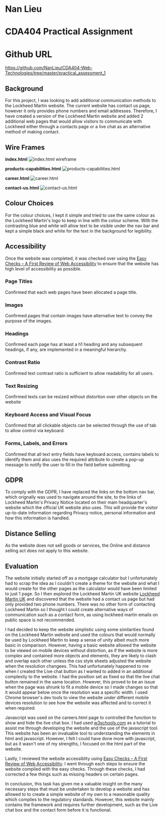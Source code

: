 # Nan Lieu
# CDA404 Practical Assignment

# Github URL
https://github.com/NanLieu/CDA404-Web-Technologies/tree/master/practical_assessment_1

## Background
For this project, I was looking to add additional communication methods to the Lockheed Martin website. The current website has contact us page, however it only provides phone numbers and email addresses. Therefore, I have created a version of the Lockheed Martin website and added 2 additional web pages that would allow visitors to communicate with Lockheed either through a contacts page or a live chat as an alternative method of making contact. 

## Wire Frames
**index.html**
![index.html wireframe](documentation-images/index-html-wireframe.png)

**products-capabilities.html**
![products-capabilities.html](documentation-images/products-capabilities-html-wireframe.png)

**career.html**
![career.html](documentation-images/career-html-wireframe.png)

**contact-us.html**
![contact-us.html](documentation-images/contact-us-html-wireframe.png)

## Colour Choices
For the colour choices, I kept it simple and tried to use the same colour as the Lockheed Martin's logo to keep in line with the colour scheme. With the contrasting blue and white will allow text to be visible under the nav bar and kept a simple black and white for the text in the background for legibility.

## Accessibility
Once the website was completed, it was checked over using the [Easy Checks – A First Review of Web Accessibility](https://www.w3.org/WAI/test-evaluate/preliminary/) to ensure that the website has high level of accessibility as possible.

### Page Titles
Confirmed that each web pages have been allocated a page title.

### Images
Confirmed pages that contain images have alternative text to convey the purpose of the images.

### Headings
Confirmed each page has at least a h1 heading and any subsequent headings, if any, are implemented in a meaningful hierarchy.

### Contrast Ratio
Confirmed text contrast ratio is sufficient to allow readability for all users.

### Text Resizing
Confirmed texts can be resized without distortion over other objects on the website

### Keyboard Access and Visual Focus
Confirmed that all clickable objects can be selected through the use of tab to allow control via keyboard.

### Forms, Labels, and Errors
Confirmed that all text entry fields have keyboard access, contains labels to identify them and also uses the required attribute to create a pop-up message to notify the user to fill in the field before submitting.

## GDPR
To comply with the GDPR, I have replaced the links on the bottom nav bar, which orignally was used to navigate around the site, to the links of Lockheed Martin's Privacy Notice located on their main headquarter's website which the official UK website also uses. This will provide the visitor up-to-date information regarding Privacy notice, personal information and how this information is handled.

## Distance Selling
As the website does not sell goods or services, the Online and distance selling act does not apply to this website.

## Evaluation
The website initially started off as a mortgage calculator but I unfortunately had to scrap the idea as I couldn't create a theme for the website and what I would create for the other pages as the calculator would have been limited to just 1 page. So I then explored the Lockheed Martin UK website [Lockheed Martin UK](https://www.lockheedmartin.com/en-gb/index.html) and discovered that the website had a contact us page but had only provided two phone numbers. There was no other form of contacting Lockheed Martin so I thought I could create alternative ways of communication such as a contact form, as using lockheed martin emails on public space is not recommended.

I had decided to keep the website simplistic using some similarities found on the Lockheed Martin website and used the colours that would normally be used by Lockheed Martin to keep a sense of unity albeit much more basic in comparison. However, having a basic website allowed the website to be viewed on mobile devices without distortion, as if the website is more complex and contained more objects and elements, they are likely to clash and overlap each other unless the css style sheets adjusted the website when the resolution changees. This had unfortunately happened to me when I created the Live chat button as I wanted to added in an additional complexity to the website. I had the position set as fixed so that the live chat button remained in the same location. However, this proved to be an issue when the page was shrunk to fit a mobile device so I made changes so that it would appear below once the resolution was a specific width. I used Chrome browser's dev tools to view the website under different mobile devices resolution to see how the website was affected and to correct it when required.

Javascript was used on the careers.html page to controlled the function to show and hide the live chat box. I had used [w3schools.com](https://www.w3schools.com/js/default.asp) as a tutorial to assist me through developing the website and the use of the javascript tool. This website has been an invaluable tool to understanding the elements in html and javascript. However, I felt I could have done more with javascript, but as it wasn't one of my strengths, I focused on the html part of the website.

Lastly, I reviewed the website accessiblity using [Easy Checks – A First Review of Web Accessibility](https://www.w3.org/WAI/test-evaluate/preliminary/). I went through each steps to ensure the website complied with the easy checks. Through these checks, I had corrected a few things such as missing headers on certain pages.

In conclusion, this task has given me a valuable insight on the many necessary steps that must be undertaken to develop a website and has allowed to to create a simple website of my own to a reasonable quality which complies to the regulatory standards. However, this website mainly contains the framework and requires further development, such as the Live chat box and the contact form before it is functional.